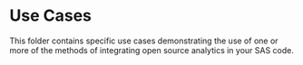 # Use Cases
This folder contains specific use cases demonstrating the use of one or more of the methods of integrating open source analytics in your SAS code.
